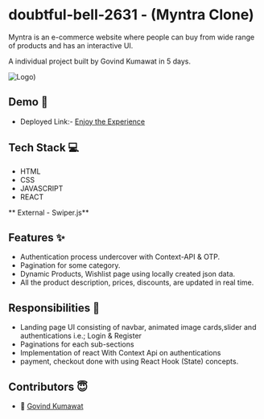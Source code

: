 
# doubtful-bell-2631 - (Myntra Clone)

Myntra is an e-commerce website where people can buy from wide range of products and has an interactive UI. 

A individual project built by Govind Kumawat in 5 days.


![Logo]([https://i.ibb.co/rwVGSWx/doubtful.png]))


## Demo  🎥

- Deployed Link:- [Enjoy the Experience](https://doubtful-bell-2631.netlify.app/)


## Tech Stack 💻

- HTML
- CSS
- JAVASCRIPT
- REACT

** External - Swiper.js**



## Features ✨

- Authentication process undercover with Context-API & OTP.
- Pagination for some category.
- Dynamic Products, Wishlist page using locally created json data.
- All the product description, prices, discounts, are updated in real time.

## Responsibilities 💪

- Landing page UI consisting of navbar, animated image cards,slider and authentications i.e.; Login & Register 
- Paginations for each sub-sections
- Implementation of react With Context Api on authentications
- payment, checkout done with using React Hook (State) concepts.


## Contributors 😇
- 👤 [Govind Kumawat](https://www.github.com/gk072745)

